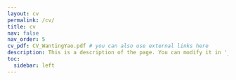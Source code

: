 ```yaml
---
layout: cv
permalink: /cv/
title: cv
nav: false
nav_order: 5
cv_pdf: CV_WantingYao.pdf # you can also use external links here
description: This is a description of the page. You can modify it in '_pages/cv.md'. You can also change or remove the top pdf download button.
toc:
  sidebar: left
---
```

